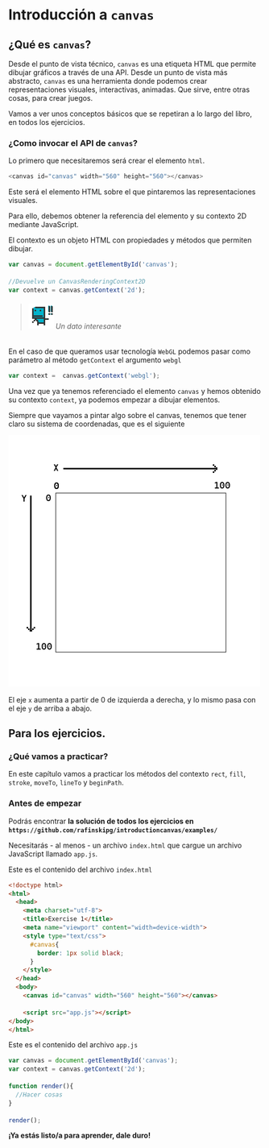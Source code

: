# Introducción a `canvas`

## ¿Qué es `canvas`?

Desde el punto de vista técnico, `canvas` es una etiqueta HTML que permite dibujar gráficos a través de una API.
Desde un punto de vista más abstracto, `canvas` es una herramienta donde podemos crear representaciones visuales, interactivas, animadas. Que sirve, entre otras cosas, para crear juegos.

Vamos a ver unos conceptos básicos que se repetiran a lo largo del libro, en todos los ejercicios.

### ¿Como invocar el API de `canvas`?

Lo primero que necesitaremos será crear el elemento `html`.

```javascript
<canvas id="canvas" width="560" height="560"></canvas>
```

Este será el elemento HTML sobre el que pintaremos las representaciones visuales.

Para ello, debemos obtener la referencia del elemento y su contexto 2D mediante JavaScript.

El contexto es un objeto HTML con propiedades y métodos que permiten dibujar. 

```javascript
var canvas = document.getElementById('canvas');

//Devuelve un CanvasRenderingContext2D
var context = canvas.getContext('2d');
```


>###### ![](https://github.com/rafinskipg/introductioncanvas/raw/master/img/interesting_icon.png) Un dato interesante
En el caso de que queramos usar tecnología `WebGL` podemos pasar como parámetro al método `getContext` el argumento `webgl`
```javascript
var context =  canvas.getContext('webgl');
```

Una vez que ya tenemos referenciado el elemento `canvas` y hemos obtenido su contexto `context`, ya podemos empezar a dibujar elementos.

Siempre que vayamos a pintar algo sobre el canvas, tenemos que tener claro su sistema de coordenadas, que es el siguiente 

![sistema_coordenadas](https://github.com/rafinskipg/introductioncanvas/raw/master/img/coordinate_system.png)

El eje `x` aumenta a partir de 0 de izquierda a derecha, y lo mismo pasa con el eje `y` de arriba a abajo.



## Para los ejercicios.
### ¿Qué vamos a practicar?
En este capítulo vamos a practicar los métodos del contexto `rect`, `fill`, `stroke`, `moveTo`, `lineTo` y `beginPath`.

### Antes de empezar

Podrás encontrar **la solución de todos los ejercicios en `https://github.com/rafinskipg/introductioncanvas/examples/`**

Necesitarás - al menos - un archivo `index.html` que cargue un archivo JavaScript llamado `app.js`.

Este es el contenido del archivo `index.html`

```html
<!doctype html>
<html>
  <head>
    <meta charset="utf-8">
    <title>Exercise 1</title>
    <meta name="viewport" content="width=device-width">
    <style type="text/css">
      #canvas{
        border: 1px solid black;
      }
    </style>
  </head>
  <body>
    <canvas id="canvas" width="560" height="560"></canvas>

    <script src="app.js"></script>
</body>
</html>
```

Este es el contenido del archivo `app.js`

```javascript
var canvas = document.getElementById('canvas');
var context = canvas.getContext('2d');

function render(){
  //Hacer cosas
}

render();
```

**¡Ya estás listo/a para aprender, dale duro!**